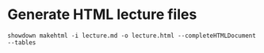 # Generate HTML lecture files
`showdown makehtml -i lecture.md -o lecture.html --completeHTMLDocument --tables`